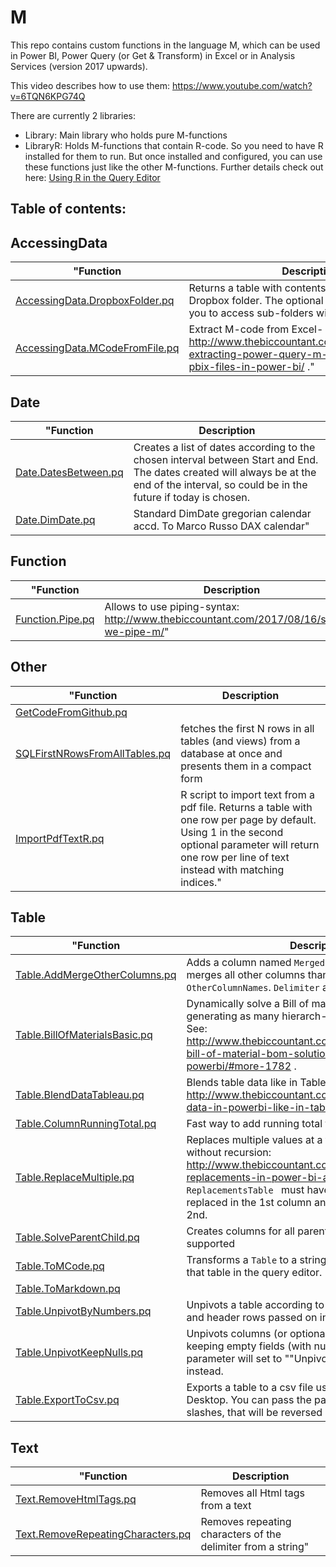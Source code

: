 # M
This repo contains custom functions in the language M, which can be used in Power BI, Power Query (or Get & Transform) in Excel or in Analysis Services (version 2017 upwards).

This video describes how to use them:  https://www.youtube.com/watch?v=6TQN6KPG74Q

There are currently 2 libraries:
+ Library: Main library who holds pure M-functions
+ LibraryR: Holds M-functions that contain R-code. So you need to have R installed for them to run. But once installed and configured, you can use these functions just like the other M-functions. Further details check out here: [Using R in the Query Editor]( https://docs.microsoft.com/en-us/power-bi/desktop-r-in-query-editor)


## Table of contents:

## AccessingData
"Function | Description
-------- | -----------
[AccessingData.DropboxFolder.pq](https://github.com/ImkeF/M/tree/master/Library/AccessingData.DropboxFolder.pq) | Returns a table with contents from your selected Dropbox folder. The optional field 'folder' allows you to access sub-folders within the main folder.
[AccessingData.MCodeFromFile.pq](https://github.com/ImkeF/M/tree/master/Library/AccessingData.MCodeFromFile.pq) | Extract M-code from Excel- or Power BI files, see: http://www.thebiccountant.com/2017/10/15/bulk-extracting-power-query-m-code-from-multiple-pbix-files-in-power-bi/ ."
## Date
"Function | Description
-------- | -----------
[Date.DatesBetween.pq](https://github.com/ImkeF/M/tree/master/Library/Date.DatesBetween.pq) | Creates a list of dates according to the chosen interval between Start and End. The dates created will always be at the end of the interval, so could be in the future if today is chosen.
[Date.DimDate.pq](https://github.com/ImkeF/M/tree/master/Library/Date.DimDate.pq) | Standard DimDate gregorian calendar accd. To Marco Russo DAX calendar"
## Function
"Function | Description
-------- | -----------
[Function.Pipe.pq](https://github.com/ImkeF/M/tree/master/Library/Function.Pipe.pq) | Allows to use piping-syntax: http://www.thebiccountant.com/2017/08/16/should-we-pipe-m/"
## Other
"Function | Description
-------- | -----------
[GetCodeFromGithub.pq](https://github.com/ImkeF/M/tree/master/Library/GetCodeFromGithub.pq) | 
[SQLFirstNRowsFromAllTables.pq](https://github.com/ImkeF/M/tree/master/Library/SQLFirstNRowsFromAllTables.pq) | fetches the first N rows in all tables (and views) from a database at once and presents them in a compact form
[ImportPdfTextR.pq](https://github.com/ImkeF/M/tree/master/LibraryR/ImportPdfTextR.pq) | R script to import text from a pdf file. Returns a table with one row per page by default. Using 1 in the second optional parameter will return one row per line of text instead with matching indices."
## Table
"Function | Description
-------- | -----------
[Table.AddMergeOtherColumns.pq](https://github.com/ImkeF/M/tree/master/Library/Table.AddMergeOtherColumns.pq) | Adds a column named <code>MergedColumnName</code> to a <code>Table</code> that merges all other columns than named <code>OtherColumnNames</code>. <code>Delimiter</code> as a text string. ""Hello""
[Table.BillOfMaterialsBasic.pq](https://github.com/ImkeF/M/tree/master/Library/Table.BillOfMaterialsBasic.pq) | Dynamically solve a Bill of materials-structure, generating as many hierarch-columns as necessary. See: http://www.thebiccountant.com/2017/05/08/dynamic-bill-of-material-bom-solution-in-excel-and-powerbi/#more-1782 .
[Table.BlendDataTableau.pq](https://github.com/ImkeF/M/tree/master/Library/Table.BlendDataTableau.pq) | Blends table data like in Tableau. See: http://www.thebiccountant.com/2017/02/23/blending-data-in-powerbi-like-in-tableau/
[Table.ColumnRunningTotal.pq](https://github.com/ImkeF/M/tree/master/Library/Table.ColumnRunningTotal.pq) | Fast way to add running total to a table
[Table.ReplaceMultiple.pq](https://github.com/ImkeF/M/tree/master/Library/Table.ReplaceMultiple.pq) | Replaces multiple values at a time in a table column without recursion: http://www.thebiccountant.com/2016/05/22/multiple-replacements-in-power-bi-and-power-query/ The <code>ReplacementsTable </code> must have the values to be replaced in the 1st column and the new value in the 2nd.
[Table.SolveParentChild.pq](https://github.com/ImkeF/M/tree/master/Library/Table.SolveParentChild.pq) | Creates columns for all parents, multiple parents are supported
[Table.ToMCode.pq](https://github.com/ImkeF/M/tree/master/Library/Table.ToMCode.pq) | Transforms a  <code>Table</code>  to a string of M code that will create that table in the query editor.
[Table.ToMarkdown.pq](https://github.com/ImkeF/M/tree/master/Library/Table.ToMarkdown.pq) | 
[Table.UnpivotByNumbers.pq](https://github.com/ImkeF/M/tree/master/Library/Table.UnpivotByNumbers.pq) | Unpivots a table according to the number of columns and header rows passed on in the parameters
[Table.UnpivotKeepNulls.pq](https://github.com/ImkeF/M/tree/master/Library/Table.UnpivotKeepNulls.pq) | Unpivots columns (or optional other columns) while keeping empty fields (with null). Any entry to the 3rd parameter will set to ""Unpivot Other Columns"" instead.
[Table.ExportToCsv.pq](https://github.com/ImkeF/M/tree/master/LibraryR/Table.ExportToCsv.pq) | Exports a table to a csv file using R-script in PowerBI Desktop. You can pass the path in with backward-slashes, that will be reversed automatically."
## Text
"Function | Description
-------- | -----------
[Text.RemoveHtmlTags.pq](https://github.com/ImkeF/M/tree/master/Library/Text.RemoveHtmlTags.pq) | Removes all Html tags from a text
[Text.RemoveRepeatingCharacters.pq](https://github.com/ImkeF/M/tree/master/Library/Text.RemoveRepeatingCharacters.pq) | Removes repeating characters of the delimiter from a string"
